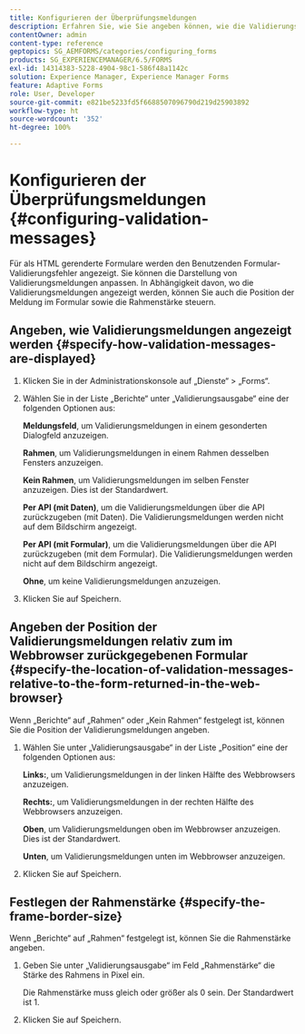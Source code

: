 ```yaml
---
title: Konfigurieren der Überprüfungsmeldungen
description: Erfahren Sie, wie Sie angeben können, wie die Validierungsnachrichten und deren Position relativ zum im Webbrowser zurückgegebenen Formular angezeigt werden.
contentOwner: admin
content-type: reference
geptopics: SG_AEMFORMS/categories/configuring_forms
products: SG_EXPERIENCEMANAGER/6.5/FORMS
exl-id: 14314383-5228-4904-98c1-586f48a1142c
solution: Experience Manager, Experience Manager Forms
feature: Adaptive Forms
role: User, Developer
source-git-commit: e821be5233fd5f6688507096790d219d25903892
workflow-type: ht
source-wordcount: '352'
ht-degree: 100%

---
```


# Konfigurieren der Überprüfungsmeldungen {#configuring-validation-messages}

Für als HTML gerenderte Formulare werden den Benutzenden Formular-Validierungsfehler angezeigt. Sie können die Darstellung von Validierungsmeldungen anpassen. In Abhängigkeit davon, wo die Validierungsmeldungen angezeigt werden, können Sie auch die Position der Meldung im Formular sowie die Rahmenstärke steuern.

## Angeben, wie Validierungsmeldungen angezeigt werden {#specify-how-validation-messages-are-displayed}

1. Klicken Sie in der Administrationskonsole auf „Dienste“ > „Forms“.
1. Wählen Sie in der Liste „Berichte“ unter „Validierungsausgabe“ eine der folgenden Optionen aus:

   **Meldungsfeld**, um Validierungsmeldungen in einem gesonderten Dialogfeld anzuzeigen.

   **Rahmen**, um Validierungsmeldungen in einem Rahmen desselben Fensters anzuzeigen.

   **Kein Rahmen**, um Validierungsmeldungen im selben Fenster anzuzeigen. Dies ist der Standardwert.

   **Per API (mit Daten)**, um die Validierungsmeldungen über die API zurückzugeben (mit Daten). Die Validierungsmeldungen werden nicht auf dem Bildschirm angezeigt.

   **Per API (mit Formular)**, um die Validierungsmeldungen über die API zurückzugeben (mit dem Formular). Die Validierungsmeldungen werden nicht auf dem Bildschirm angezeigt.

   **Ohne**, um keine Validierungsmeldungen anzuzeigen.

1. Klicken Sie auf Speichern.

## Angeben der Position der Validierungsmeldungen relativ zum im Webbrowser zurückgegebenen Formular {#specify-the-location-of-validation-messages-relative-to-the-form-returned-in-the-web-browser}

Wenn „Berichte“ auf „Rahmen“ oder „Kein Rahmen“ festgelegt ist, können Sie die Position der Validierungsmeldungen angeben.

1. Wählen Sie unter „Validierungsausgabe“ in der Liste „Position“ eine der folgenden Optionen aus:

   **Links:**, um Validierungsmeldungen in der linken Hälfte des Webbrowsers anzuzeigen.

   **Rechts:**, um Validierungsmeldungen in der rechten Hälfte des Webbrowsers anzuzeigen.

   **Oben**, um Validierungsmeldungen oben im Webbrowser anzuzeigen. Dies ist der Standardwert.

   **Unten**, um Validierungsmeldungen unten im Webbrowser anzuzeigen.

1. Klicken Sie auf Speichern.

## Festlegen der Rahmenstärke {#specify-the-frame-border-size}

Wenn „Berichte“ auf „Rahmen“ festgelegt ist, können Sie die Rahmenstärke angeben.

1. Geben Sie unter „Validierungsausgabe“ im Feld „Rahmenstärke“ die Stärke des Rahmens in Pixel ein.

   Die Rahmenstärke muss gleich oder größer als 0 sein. Der Standardwert ist 1.

1. Klicken Sie auf Speichern.
